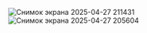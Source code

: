 ![Снимок экрана 2025-04-27 211431](https://github.com/user-attachments/assets/c5878d4b-1eff-4e89-9da5-0441b8c97012)
![Снимок экрана 2025-04-27 205604](https://github.com/user-attachments/assets/ffbc9d92-b6fe-4b5e-9190-b70699d97448)

